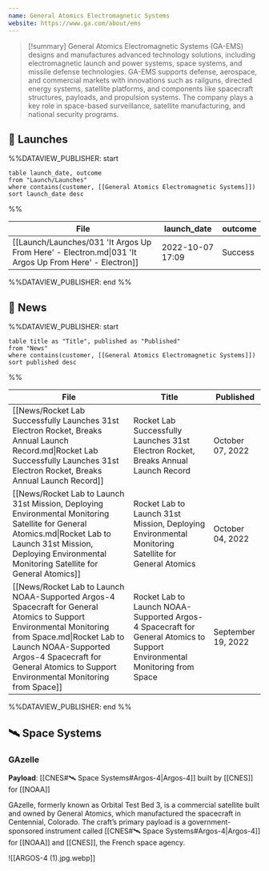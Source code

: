 ```yaml
---
name: General Atomics Electromagnetic Systems
website: https://www.ga.com/about/ems
---
```



>[!summary]
General Atomics Electromagnetic Systems (GA-EMS) designs and manufactures advanced technology solutions, including electromagnetic launch and power systems, space systems, and missile defense technologies. GA-EMS supports defense, aerospace, and commercial markets with innovations such as railguns, directed energy systems, satellite platforms, and components like spacecraft structures, payloads, and propulsion systems. The company plays a key role in space-based surveillance, satellite manufacturing, and national security programs.


## 🚀 Launches
%%DATAVIEW_PUBLISHER: start
```
table launch_date, outcome
from "Launch/Launches"
where contains(customer, [[General Atomics Electromagnetic Systems]])
sort launch_date desc
```
%%

| File                                                                                                  | launch_date      | outcome |
| ----------------------------------------------------------------------------------------------------- | ---------------- | ------- |
| [[Launch/Launches/031 'It Argos Up From Here' - Electron.md\|031 'It Argos Up From Here' - Electron]] | 2022-10-07 17:09 | Success |

%%DATAVIEW_PUBLISHER: end %%


## 📰 News
%%DATAVIEW_PUBLISHER: start
```
table title as "Title", published as "Published"
from "News"
where contains(customer, [[General Atomics Electromagnetic Systems]])
sort published desc
```
%%

| File                                                                                                                                                                                                                                                             | Title                                                                                                                      | Published          |
| ---------------------------------------------------------------------------------------------------------------------------------------------------------------------------------------------------------------------------------------------------------------- | -------------------------------------------------------------------------------------------------------------------------- | ------------------ |
| [[News/Rocket Lab Successfully Launches 31st Electron Rocket, Breaks Annual Launch Record.md\|Rocket Lab Successfully Launches 31st Electron Rocket, Breaks Annual Launch Record]]                                                                               | Rocket Lab Successfully Launches 31st Electron Rocket, Breaks Annual Launch Record                                         | October 07, 2022   |
| [[News/Rocket Lab to Launch 31st Mission, Deploying Environmental Monitoring Satellite for General Atomics.md\|Rocket Lab to Launch 31st Mission, Deploying Environmental Monitoring Satellite for General Atomics]]                                             | Rocket Lab to Launch 31st Mission, Deploying Environmental Monitoring Satellite for General Atomics                        | October 04, 2022   |
| [[News/Rocket Lab to Launch NOAA-Supported Argos-4 Spacecraft for General Atomics to Support Environmental Monitoring from Space.md\|Rocket Lab to Launch NOAA-Supported Argos-4 Spacecraft for General Atomics to Support Environmental Monitoring from Space]] | Rocket Lab to Launch NOAA-Supported Argos-4 Spacecraft for General Atomics to Support Environmental Monitoring from Space  | September 19, 2022 |

%%DATAVIEW_PUBLISHER: end %%
## 🛰️ Space Systems

### GAzelle

**Payload**: [[CNES#🛰️ Space Systems#Argos-4|Argos-4]] built by [[CNES]] for [[NOAA]]

GAzelle, formerly known as Orbital Test Bed 3, is a commercial satellite built and owned by General Atomics, which manufactured the spacecraft in Centennial, Colorado. The craft’s primary payload is a government-sponsored instrument called [[CNES#🛰️ Space Systems#Argos-4|Argos-4]] for [[NOAA]] and [[CNES]], the French space agency.

![[ARGOS-4 (1).jpg.webp]]
